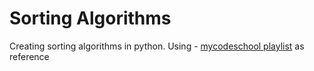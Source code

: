 # Sorting Algorithms

Creating sorting algorithms in python.
Using - [mycodeschool playlist](https://youtube.com/playlist?list=PL2_aWCzGMAwKedT2KfDMB9YA5DgASZb3U) as reference

